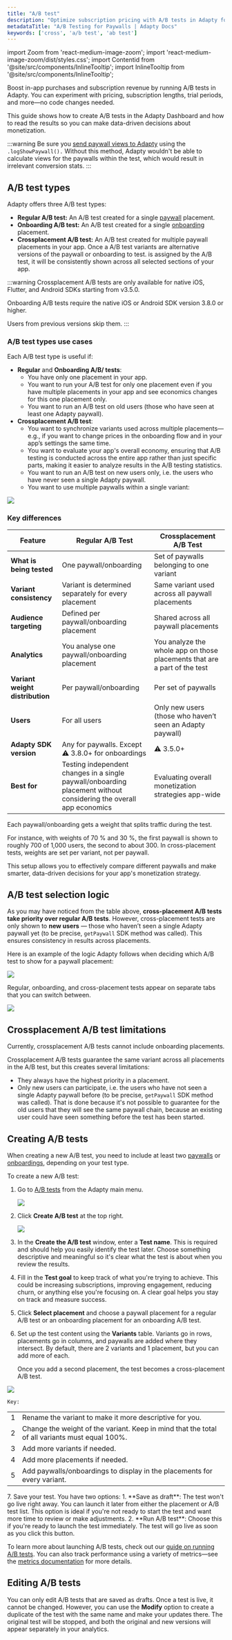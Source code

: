 ```yaml
---
title: "A/B test"
description: "Optimize subscription pricing with A/B tests in Adapty for better conversion rates."
metadataTitle: "A/B Testing for Paywalls | Adapty Docs"
keywords: ['cross', 'a/b test', 'ab test']
---
```


import Zoom from 'react-medium-image-zoom';
import 'react-medium-image-zoom/dist/styles.css';
import Contentid from '@site/src/components/InlineTooltip';
import InlineTooltip from '@site/src/components/InlineTooltip';

Boost in-app purchases and subscription revenue by running A/B tests in Adapty. You can experiment with pricing, subscription lengths, trial periods, and more—no code changes needed.

This guide shows how to create A/B tests in the Adapty Dashboard and how to read the results so you can make data-driven decisions about monetization.

:::warning
Be sure you [send paywall views to Adapty](present-remote-config-paywalls#track-paywall-view-events) using the `.logShowPaywall().` Without this method, Adapty wouldn't be able to calculate views for the paywalls within the test, which would result in irrelevant conversion stats.
:::

## A/B test types

Adapty offers three A/B test types:

- **Regular A/B test:** An A/B test created for a single [paywall](https://adapty.io/docs/paywalls) placement.
- **Onboarding A/B test:** An A/B test created for a single [onboarding](https://adapty.io/docs/onboardings) placement.
- **Crossplacement A/B test:** An A/B test created for multiple paywall placements in your app. Once a <InlineTooltip tooltip="variant">A/B test variants are alternative versions of the paywall or onboarding to test.</InlineTooltip> is assigned by the A/B test, it will be consistently shown across all selected sections of your app.

:::warning
Crossplacement A/B tests are only available for native iOS, Flutter, and Android SDKs starting from v3.5.0.

Onboarding A/B tests require the native iOS or Android SDK version 3.8.0 or higher.

Users from previous versions skip them.
:::

### A/B test types use cases

Each A/B test type is useful if:
- **Regular** and **Onboarding A/B/ tests**:
  - You have only one placement in your app.
  - You want to run your A/B test for only one placement even if you have multiple placements in your app and see economics changes for this one placement only.
  - You want to run an A/B test on old users (those who have seen at least one Adapty paywall).
- **Crossplacement A/B test**:
  - You want to synchronize variants used across multiple placements—e.g., if you want to change prices in the onboarding flow and in your app’s settings the same time.
  - You want to evaluate your app's overall economy, ensuring that A/B testing is conducted across the entire app rather than just specific parts, making it easier to analyze results in the A/B testing statistics.
  - You want to run an A/B test on new users only, i.e. the users who have never seen a single Adapty paywall.
  - You want to use multiple paywalls within a single variant:

<Zoom>
  <img src={require('./img/ab-test-variants.png').default}
  style={{
    border: '1px solid #727272', /* border width and color */
    width: '700px', /* image width */
    display: 'block', /* for alignment */
    margin: '0 auto' /* center alignment */
  }}
/>
</Zoom>



### Key differences
| Feature                         | Regular A/B Test                                                                                                   | Crossplacement A/B Test                                       |
| ------------------------------- |--------------------------------------------------------------------------------------------------------------------|---------------------------------------------------------------|
| **What is being tested**        | One paywall/onboarding                                                                                             | Set of paywalls belonging to one variant                      |
| **Variant consistency**         | Variant is determined separately for every placement                                                               | Same variant used across all paywall placements               |
| **Audience targeting**          | Defined per paywall/onboarding placement                                                                           | Shared across all paywall placements                          |
| **Analytics**                   | You analyse one paywall/onboarding placement                                                                       | You analyze the whole app on those placements that are a part of the test |
| **Variant weight distribution** | Per paywall/onboarding                                                                                             | Per set of paywalls                                           |
| **Users**                       | For all users                                                                                                      | Only new users (those who haven’t seen an Adapty paywall)     |
| **Adapty SDK version**          | Any for paywalls. Except :warning: 3.8.0+ for onboardings                                                          | :warning: 3.5.0+                                              |
| **Best for**                    | Testing independent changes in a single paywall/onboarding placement without considering the overall app economics | Evaluating overall monetization strategies app-wide           |

Each paywall/onboarding gets a weight that splits traffic during the test.

For instance, with weights of 70 % and 30 %, the first paywall is shown to roughly 700 of 1,000 users, the second to about 300. In cross-placement tests, weights are set per variant, not per paywall.

This setup allows you to effectively compare different paywalls and make smarter, data-driven decisions for your app's monetization strategy.

## A/B test selection logic

As you may have noticed from the table above, **cross-placement A/B tests take priority over regular A/B tests**. However, cross-placement tests are only shown to **new users** — those who haven’t seen a single Adapty paywall yet (to be precise, `getPaywall` SDK method was called). This ensures consistency in results across placements.

Here is an example of the logic Adapty follows when deciding which A/B test to show for a paywall placement:

<Zoom>
  <img src={require('./img/ab-tests-scheme.webp').default}
  style={{
    border: '1px solid #727272', /* border width and color */
    width: '350px', /* image width */
    display: 'block', /* for alignment */
    margin: '0 auto' /* center alignment */
  }}
/>
</Zoom>

Regular, onboarding, and cross-placement tests appear on separate tabs that you can switch between.

<Zoom>
  <img src={require('./img/ab-tests-tabs.png').default}
  style={{
    border: '1px solid #727272', /* border width and color */
    width: '700px', /* image width */
    display: 'block', /* for alignment */
    margin: '0 auto' /* center alignment */
  }}
/>
</Zoom>

## Crossplacement A/B test limitations

Currently, crossplacement A/B tests cannot include onboarding placements.

Crossplacement A/B tests guarantee the same variant across all placements in the A/B test, but this creates several limitations:

- They always have the highest priority in a placement.
- Only new users can participate, i.e. the users who have not seen a single Adapty paywall before (to be precise, `getPaywall` SDK method was called). That is done because it's not possible to guarantee for the old users that they will see the same paywall chain, because an existing user could have seen something before the test has been started.

## Creating A/B tests

When creating a new A/B test, you need to include at least two [paywalls](paywalls) or [onboardings](https://adapty.io/docs/onboardings), depending on your test type.

<!--- When it comes to creating A/B tests in Adapty, you have several options to choose from. Depending on your goals and needs, you can create a new A/B test directly from the A/B test section, from a specific placement page, or from a paywall page. Here's a step-by-step guide on how to create an A/B test using each of these options. --->

To create a new A/B test:

1. Go to [A/B tests](ab-tests) from the Adapty main menu.

   <Zoom>
     <img src={require('./img/go-to-abtests.png').default}
     style={{
       border: '1px solid #727272', /* border width and color */
       width: '700px', /* image width */
       display: 'block', /* for alignment */
       margin: '0 auto' /* center alignment */
     }}
   />
   </Zoom>

3. Click **Create A/B test** at the top right.

   <Zoom>
     <img src={require('./img/create-abtest.png').default}
     style={{
       border: '1px solid #727272', /* border width and color */
       width: '700px', /* image width */
       display: 'block', /* for alignment */
       margin: '0 auto' /* center alignment */
     }}
   />
   </Zoom>

3. In the **Create the A/B test** window, enter a **Test name**. This is required and should help you easily identify the test later. Choose something descriptive and meaningful so it's clear what the test is about when you review the results.
4. Fill in the **Test goal** to keep track of what you're trying to achieve. This could be increasing subscriptions, improving engagement, reducing churn, or anything else you're focusing on. A clear goal helps you stay on track and measure success.
5. Click **Select placement** and choose a paywall placement for a regular A/B test or an onboarding placement for an onboarding A/B test.
6. Set up the test content using the **Variants** table. Variants go in rows, placements go in columns, and paywalls are added where they intersect. By default, there are 2 variants and 1 placement, but you can add more of each.

   Once you add a second placement, the test becomes a cross-placement A/B test.



<Zoom>
    <img src={require('./img/abtest-variants.png').default}
    style={{
      border: '1px solid #727272',
      width: '700px',
      display: 'block',
      margin: '0 auto'
    }}
  />
</Zoom>

    Key:

<div style={{ marginLeft: '2em' }}>
  <table>
    <tr>
      <td>1</td>
      <td>Rename the variant to make it more descriptive for you.</td>
    </tr>
    <tr>
      <td>2</td>
      <td>Change the weight of the variant. Keep in mind that the total of all variants must equal 100%.</td>
    </tr>
    <tr>
      <td>3</td>
      <td>Add more variants if needed.</td>
    </tr>
    <tr>
      <td>4</td>
      <td>Add more placements if needed.</td>
    </tr>
    <tr>
      <td>5</td>
      <td>Add paywalls/onboardings to display in the placements for every variant.</td>
    </tr>
  </table>
</div>
7. Save your test. You have two options:
    1. **Save as draft**: The test won't go live right away. You can launch it later from either the placement or A/B test list. This option is ideal if you're not ready to start the test and want more time to review or make adjustments.
    2. **Run A/B test**: Choose this if you're ready to launch the test immediately. The test will go live as soon as you click this button.

To learn more about launching A/B tests, check out our [guide on running A/B tests](run_stop_ab_tests). You can also track performance using a variety of metrics—see the [metrics documentation](results-and-metrics) for more details.

<!--- ### Creating A/B test from the placement

Another way to create an A/B test is to do it from the Placement detail page. To get started, navigate to the detail page of the corresponding placement. Here, for each selected audience you have two options: you can choose to show any paywall to the users in that audience by selecting a paywall, or you can choose to run an A/B test by selecting the corresponding option. 

If you're not familiar with Placements, you can learn more about them in our [documentation](placements).

For creating a new A/B test you should click on the **Create A/B test** button for the corresponding audience. The rest of the process is similar to creating an A/B test from the A/B test section.

You'll be prompted to choose whether you want to select an existing paywall group or create a new A/B test from scratch. If you choose to create a new A/B test, you can add your desired paywalls in the creation modal by clicking the "Add Paywall" button.

Once you've added your paywalls, you can assign weights to each option to control how often they appear during the test. You can also set a test goal to track your progress and determine which paywall performs best with your audience.

<Zoom>
  <img src={require('./img/1a7b50a-small-CleanShot_2023-04-25_at_14.53.452x.webp').default}
  style={{
    border: '1px solid #727272', /* border width and color */
    width: '700px', /* image width */
    display: 'block', /* for alignment */
    margin: '0 auto' /* center alignment */
  }}
/>
</Zoom>

Once you've created your A/B test and saved the placement, it will be available in the corresponding placement of your app and displayed for the selected audience.

This means that users in the selected audience will see the paywalls included in the A/B test as they interact with your app. The weights assigned to each paywall option will determine how often each paywall appears during the test, allowing you to collect data on which paywalls perform best with your audience.

You can monitor the progress of your A/B test in the dashboard and make adjustments as needed to improve your results. One way to do this is by checking the metrics of the placement. You can learn more about placement metrics in [this doc](placement-metrics).

By setting up an A/B test from the Placement detail page, you'll be able to more easily test different paywalls with specific audiences and get valuable insights into what works best for your business. --->

## Editing A/B tests

You can only edit A/B tests that are saved as drafts. Once a test is live, it cannot be changed. However, you can use the **Modify** option to create a duplicate of the test with the same name and make your updates there. The original test will be stopped, and both the original and new versions will appear separately in your analytics.
